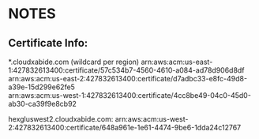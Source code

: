 # NOTES

## Certificate Info:
*.cloudxabide.com  (wildcard per region)
arn:aws:acm:us-east-1:427832613400:certificate/57c534b7-4560-4610-a084-ad78d906d8df   
arn:aws:acm:us-east-2:427832613400:certificate/d7adbc33-e8fc-49d8-a39e-15d299e62fe5  
arn:aws:acm:us-west-1:427832613400:certificate/4cc8be49-04c0-45d0-ab30-ca39f9e8cb92

hexgluswest2.cloudxabide.com: arn:aws:acm:us-west-2:427832613400:certificate/648a961e-1e61-4474-9be6-1dda24c12767

